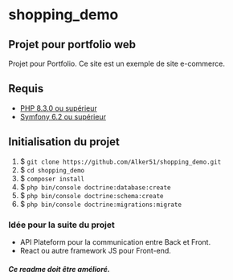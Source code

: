 # shopping_demo
## Projet pour portfolio web

Projet pour Portfolio.
Ce site est un exemple de site e-commerce.

## Requis

* [PHP 8.3.0 ou supérieur](https://www.php.net/downloads.php)
* [Symfony 6.2 ou supérieur](https://symfony.com/download)

## Initialisation du projet


1. $ `git clone https://github.com/Alker51/shopping_demo.git`
2. $ `cd shopping_demo`
3. $ `composer install`
4. $ `php bin/console doctrine:database:create`
5. $ `php bin/console doctrine:schema:create`
6. $ `php bin/console doctrine:migrations:migrate`

### Idée pour la suite du projet

* API Plateform pour la communication entre Back et Front.
* React ou autre framework JS pour Front-end.

##### Ce readme doit être amélioré.
